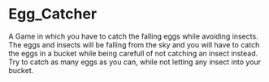 # Egg_Catcher
A Game in which you have to catch the falling eggs while avoiding insects. The eggs and insects will be falling from the sky and you will have to catch the eggs in a bucket while being carefull of not catching an insect instead. 
Try to catch as many eggs as you can, while not letting any insect into your bucket.


